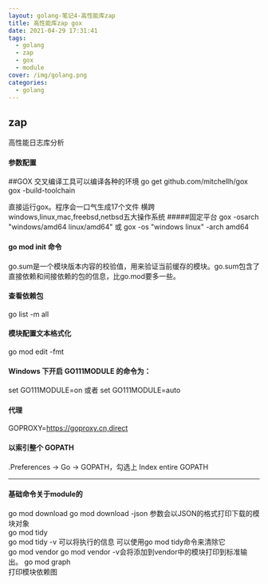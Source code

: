 ```yaml
---
layout: golang-笔记4-高性能库zap
title: 高性能库zap gox 
date: 2021-04-29 17:31:41
tags: 
  - golang
  - zap
  - gox
  - module
cover: /img/golang.png
categories:
  - golang
---
```


## zap
高性能日志库分析
#### 参数配置

##GOX
交叉编译工具可以编译各种的环境
go get github.com/mitchellh/gox
gox -build-toolchain

直接运行gox。程序会一口气生成17个文件
横跨windows,linux,mac,freebsd,netbsd五大操作系统
#####固定平台
gox -osarch "windows/amd64 linux/amd64" 或
        gox -os "windows linux" -arch amd64

#### go mod init 命令
go.sum是一个模块版本内容的校验值，用来验证当前缓存的模块。go.sum包含了直接依赖和间接依赖的包的信息，比go.mod要多一些。
#### 查看依赖包
go list -m all
#### 模块配置文本格式化
go mod edit -fmt
#### Windows 下开启 GO111MODULE 的命令为：
set GO111MODULE=on 或者 set GO111MODULE=auto
#### 代理
GOPROXY=https://goproxy.cn,direct
#### 以索引整个 GOPATH
.Preferences -> Go -> GOPATH，勾选上 Index entire GOPATH
<hr>

#### 基础命令关于module的
go mod download
go mod download -json 参数会以JSON的格式打印下载的模块对象<br />
go mod tidy   
go mod tidy -v  可以将执行的信息
可以使用go mod tidy命令来清除它<br />
go mod vendor
go mod vendor -v会将添加到vendor中的模块打印到标准输出。
go mod graph<br />
打印模块依赖图
